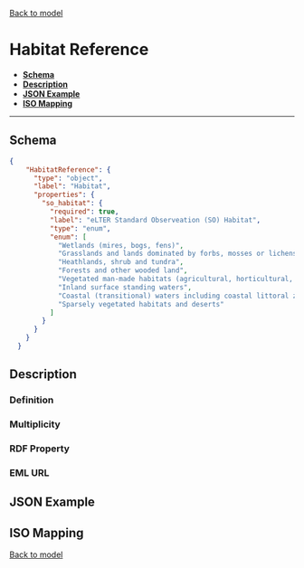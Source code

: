 [Back to model](_base.md)

# Habitat Reference

- **[Schema](#schema)**
- **[Description](#description)**
- **[JSON Example](#json-example)**
- **[ISO Mapping](#iso-mapping)**
---
## Schema
```json
{
    "HabitatReference": {
      "type": "object",
      "label": "Habitat",
      "properties": {
        "so_habitat": {
          "required": true,
          "label": "eLTER Standard Observeation (SO) Habitat",
          "type": "enum",
          "enum": [
            "Wetlands (mires, bogs, fens)",
            "Grasslands and lands dominated by forbs, mosses or lichens",
            "Heathlands, shrub and tundra",
            "Forests and other wooded land",
            "Vegetated man-made habitats (agricultural, horticultural, domestic)",
            "Inland surface standing waters",
            "Coastal (transitional) waters including coastal littoral zones",
            "Sparsely vegetated habitats and deserts"
          ]
        }
      }
    }
  }
```

## Description
### Definition
### Multiplicity
### RDF Property
### EML URL

## JSON Example
## ISO Mapping

[Back to model](_base.md)
